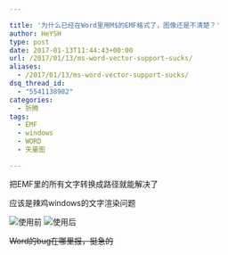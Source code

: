 ```yaml
---

title: '为什么已经在Word里用M$的EMF格式了，图像还是不清楚？'
author: HeYSH
type: post
date: 2017-01-13T11:44:43+00:00
url: /2017/01/13/ms-word-vector-support-sucks/
aliases:
  - /2017/01/13/ms-word-vector-support-sucks/
dsq_thread_id:
  - "5541138982"
categories:
  - 折腾
tags:
  - EMF
  - windows
  - WORD
  - 矢量图

---
```

把EMF里的所有文字转换成路径就能解决了

应该是辣鸡windows的文字渲染问题

![使用前](http://p1.bqimg.com/1949/3cdbc7407efbe04a.png)
![使用后](http://p1.bqimg.com/1949/3fc7d26cd830bc93.png)

~~Word的bug在哪里报，挺急的~~
